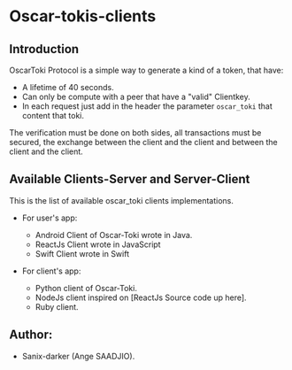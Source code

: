 # Oscar-tokis-clients

## Introduction

OscarToki Protocol is a simple way to generate a kind of a token, that have:

- A lifetime of 40 seconds.
- Can only be compute with a peer that have a "valid" Clientkey.
- In each request just add in the header the parameter `oscar_toki` that content that toki.

The verification must be done on both sides, all transactions must be secured, 
the exchange between the client and the client and between the client and the client.

## Available Clients-Server and Server-Client

This is the list of available oscar_toki clients implementations.
- For user's app:
    - Android Client of Oscar-Toki wrote in Java.
    - ReactJs Client wrote in JavaScript
    - Swift Client wrote in Swift

- For client's app:
    - Python client of Oscar-Toki.
    - NodeJs client inspired on [ReactJs Source code up here].
    - Ruby client.

## Author:

- Sanix-darker (Ange SAADJIO).